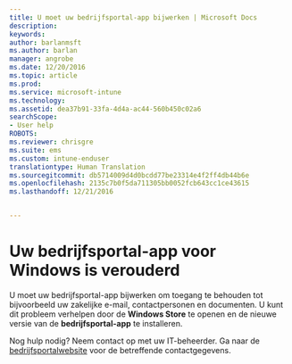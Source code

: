 ```yaml
---
title: U moet uw bedrijfsportal-app bijwerken | Microsoft Docs
description: 
keywords: 
author: barlanmsft
ms.author: barlan
manager: angrobe
ms.date: 12/20/2016
ms.topic: article
ms.prod: 
ms.service: microsoft-intune
ms.technology: 
ms.assetid: dea37b91-33fa-4d4a-ac44-560b450c02a6
searchScope:
- User help
ROBOTS: 
ms.reviewer: chrisgre
ms.suite: ems
ms.custom: intune-enduser
translationtype: Human Translation
ms.sourcegitcommit: db5714009d4d0bcdd77be23314e4f2ff4db44b6e
ms.openlocfilehash: 2135c7b0f5da711305bb0052fcb643cc1ce43615
ms.lasthandoff: 12/21/2016


---
```


# <a name="your-company-portal-app-for-windows-is-out-of-date"></a>Uw bedrijfsportal-app voor Windows is verouderd

U moet uw bedrijfsportal-app bijwerken om toegang te behouden tot bijvoorbeeld uw zakelijke e-mail, contactpersonen en documenten. U kunt dit probleem verhelpen door de **Windows Store** te openen en de nieuwe versie van de **bedrijfsportal-app** te installeren.

Nog hulp nodig? Neem contact op met uw IT-beheerder. Ga naar de [bedrijfsportalwebsite](http://portal.manage.microsoft.com) voor de betreffende contactgegevens.

